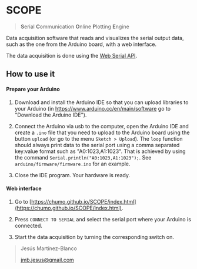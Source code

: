 # SCOPE

> **S**erial **C**ommunication **O**nline **P**lotting **E**ngine

Data acquisition software that reads and visualizes the serial output data, such as the one from the Arduino board, with a web interface.

The data acquisition is done using the [Web Serial API](https://developer.mozilla.org/en-US/docs/Web/API/Web_Serial_API).


## How to use it

#### Prepare your Arduino
1. Download and install the Arduino IDE so that you can upload libraries to your Arduino (in  https://www.arduino.cc/en/main/software go to "Download the Arduino IDE").

2. Connect the Arduino via usb to the computer, open the Arduino IDE and create a `.ino` file that you need to upload to the Arduino board using the button `upload` (or go to the menu `Sketch > Upload`). The `loop` function should always print data to the serial port using a comma separated key:value format such as "A0:1023,A1:1023". That is achieved by using the command `Serial.println("A0:1023,A1:1023");`. See `arduino/firmware/firmware.ino` for an example.

3. Close the IDE program. Your hardware is ready.

#### Web interface
1. Go to [https://chumo.github.io/SCOPE/index.html](https://chumo.github.io/SCOPE/index.html).

2. Press `CONNECT TO SERIAL` and select the serial port where your Arduino is connected.

3. Start the data acquisition by turning the corresponding switch on.


> Jesús Martínez-Blanco
>
> jmb.jesus@gmail.com
